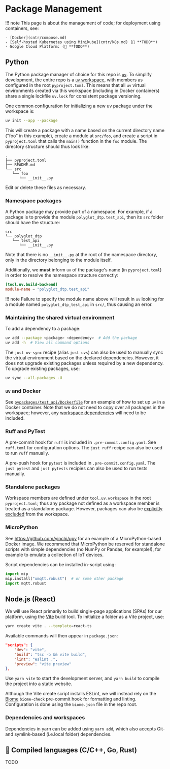 # Package Management

!!! note
    This page is about the management of code; for deployment using containers, see:

    - [Docker](cntr/compose.md)
    - [Self-hosted Kubernetes using Minikube](cntr/k8s.md) (🚧 **TODO**)
    - Google Cloud Platform: (🚧 **TODO**)

## Python

The Python package manager of choice for this repo is [`uv`](https://docs.astral.sh/uv/).  To simplify development, the entire repo is a [`uv` workspace](https://docs.astral.sh/uv/concepts/projects/workspaces/), with members as configured in the root `pyproject.toml`.  This means that all `uv` virtual environments created via this workspace (including in Docker containers) share a single lockfile `uv.lock` for consistent package versioning.

One common configuration for initializing a new uv package under the workspace is:

```bash
uv init --app --package
```

This will create a package with a name based on the current directory name ("foo" in this example), create a module at `src/foo`, and create a script in `pyproject.toml` that calls the `main()` function in the `foo` module.  The directory structure should thus look like:

```text
.
├── pyproject.toml
├── README.md
└── src
   └── foo
      └── __init__.py
```

Edit or delete these files as necessary.

### Namespace packages

A Python package may provide part of a namespace.  For example, if a package is to provide the module `polyglot_dtp.test_api`, then its `src` folder should have the structure:

```text
src
└── polyglot_dtp
   └── test_api
      └── __init__.py
```

Note that there is no `__init__.py` at the root of the namespace directory, only in the directory belonging to the module itself.

Additionally, we **must** inform `uv` of the package's name (in `pyproject.toml`) in order to resolve the namespace structure correctly:

```toml
[tool.uv.build-backend]
module-name = "polyglot_dtp.test_api"
```

!!! note
    Failure to specify the module name above will result in `uv` looking for a module named `polyglot_dtp_test_api` in `src/`, thus causing an error.

### Maintaining the shared virtual environment

To add a dependency to a package:

```bash
uv add --package <package> <dependency>  # Add the package
uv add -h  # View all command options
```

The `just uv-sync` recipe (alias `just uvs`) can also be used to manually sync the virtual environment based on the declared dependencies.  However, it does not upgrade existing packages unless required by a new dependency.  To upgrade existing packages, use:

```bash
uv sync --all-packages -U
```

### `uv` and Docker

See [`pypackages/test_api/Dockerfile`](https://github.com/yinchi/polyglot-dtp/blob/main/pypackages/test_api/Dockerfile) for an example of how to set up `uv` in a Docker container.  Note that we do not need to copy over all packages in the workspace; however, any [workspace dependencies](https://docs.astral.sh/uv/concepts/projects/workspaces/#workspace-sources) will need to be included.

### Ruff and PyTest

A pre-commit hook for `ruff` is included in `.pre-commit.config.yaml`.  See `ruff.toml` for configuration options.  The `just ruff` recipe can also be used to run `ruff` manually.

A pre-push hook for `pytest` is included in `.pre-commit.config.yaml`.  The `just pytest` and `just pytests` recipies can also be used to run tests manually.

### Standalone packages

Workspace members are defined under `tool.uv.workspace` in the root `pyproject.toml`; thus any package not defined as a workspace member is treated as a standalone package.  However, packages can also be [explicitly excluded](https://docs.astral.sh/uv/concepts/projects/workspaces/#getting-started) from the workspace.

### MicroPython

See <https://github.com/yinchi/upy> for an example of a MicroPython-based Docker image.  We recommend that MicroPython be reserved for standalone scripts with simple dependencies (no NumPy or Pandas, for example!), for example to emulate a collection of IoT devices.

Script dependencies can be installed in-script using:

```py
import mip
mip.install("umqtt.robust")  # or some other package
import mqtt.robust
```

## Node.js (React)

We will use React primarily to build single-page applications (SPAs) for our platform, using the [Vite](https://vite.dev/guide/) build tool.  To initialize a folder as a Vite project, use:

```bash
yarn create vite . --template=react-ts
```

Available commands will then appear in `package.json`:

```json
"scripts": {
    "dev": "vite",
    "build": "tsc -b && vite build",
    "lint": "eslint .",
    "preview": "vite preview"
},
```

Use `yarn vite` to start the development server, and `yarn build` to compile the project into a static website.

Although the Vite create script installs ESLint, we will instead rely on the [Biome](https://biomejs.dev/) `biome-check` pre-commit hook for formatting and linting.  Configuration is done using the `biome.json` file in the repo root.

### Dependencies and workspaces

Dependencies in yarn can be added using `yarn add`, which also accepts Git- and symlink-based (i.e.local folder) dependencies.

## 🚧 Compiled languages (C/C++, Go, Rust)

TODO
